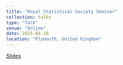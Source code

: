 ```yaml
---
title: "Royal Statistical Society Seminar"
collection: talks
type: "Talk"
venue: "Online"
date: 2025-04-16
location: "Plymouth, United Kingdom"
---
```


[Slides](/files/RSS.pdf)
